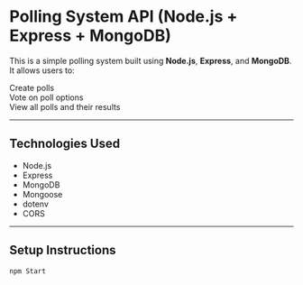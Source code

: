 # Polling System API (Node.js + Express + MongoDB)

This is a simple polling system built using **Node.js**, **Express**, and **MongoDB**. It allows users to:

 Create polls  
 Vote on poll options  
 View all polls and their results

---

## Technologies Used

- Node.js
- Express
- MongoDB
- Mongoose
- dotenv
- CORS

---

## Setup Instructions

```bash 
npm Start
